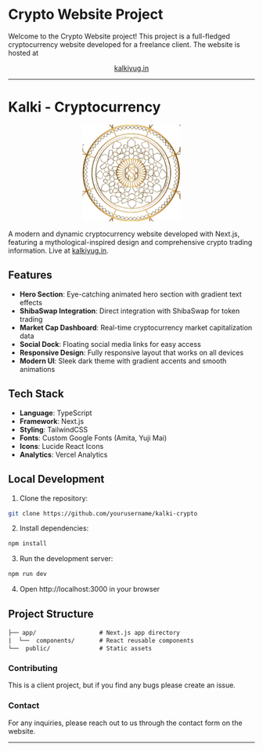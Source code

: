 # Crypto Website Project

Welcome to the Crypto Website project! This project is a full-fledged cryptocurrency website developed for a freelance client. The website is hosted at

<p align="center">
    <a href="http://kalkiyug.in">kalkiyug.in</a>
</p>

---

# Kalki - Cryptocurrency

<p align="center">
    <img src="app/icon.png" alt="Kalki" width="200">
</p>

A modern and dynamic cryptocurrency website developed with Next.js, featuring a mythological-inspired design and comprehensive crypto trading information. Live at [kalkiyug.in](http://kalkiyug.in).

## Features

- **Hero Section**: Eye-catching animated hero section with gradient text effects
- **ShibaSwap Integration**: Direct integration with ShibaSwap for token trading
- **Market Cap Dashboard**: Real-time cryptocurrency market capitalization data
- **Social Dock**: Floating social media links for easy access
- **Responsive Design**: Fully responsive layout that works on all devices
- **Modern UI**: Sleek dark theme with gradient accents and smooth animations

## Tech Stack

- **Language**: TypeScript
- **Framework**: Next.js
- **Styling**: TailwindCSS
- **Fonts**: Custom Google Fonts (Amita, Yuji Mai)
- **Icons**: Lucide React Icons
- **Analytics**: Vercel Analytics

## Local Development

1. Clone the repository:

```bash
git clone https://github.com/yourusername/kalki-crypto
```

2. Install dependencies:

```bash
npm install
```

3. Run the development server:

```bash
npm run dev
```

4. Open http://localhost:3000 in your browser

## Project Structure

```
├── app/                  # Next.js app directory
|  └──  components/       # React reusable components
└──  public/              # Static assets

```

### Contributing

This is a client project, but if you find any bugs please create an issue.

### Contact

For any inquiries, please reach out to us through the contact form on the website.

---
